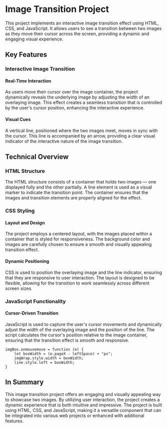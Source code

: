 # Image Transition Project
This project implements an interactive image transition effect using HTML, CSS, and JavaScript. It allows users to see a transition between two images as they move their cursor across the screen, providing a dynamic and engaging visual experience.

<h2>Key Features</h2>
<h3>Interactive Image Transition</h3>
<h4>Real-Time Interaction</h4>
As users move their cursor over the image container, the project dynamically reveals the underlying image by adjusting the width of an overlaying image. This effect creates a seamless transition that is controlled by the user's cursor position, enhancing the interactive experience. 
<h4>Visual Cues</h4>
A vertical line, positioned where the two images meet, moves in sync with the cursor. This line is accompanied by an arrow, providing a clear visual indicator of the interactive nature of the image transition. 
<h2>Technical Overview</h2>
<h3>HTML Structure</h3>
The HTML structure consists of a container that holds two images — one displayed fully and the other partially. A line element is used as a visual marker to indicate the transition point. The container ensures that the images and transition elements are properly aligned for the effect. 
<h3>CSS Styling</h3>
<h4>Layout and Design</h4>
The project employs a centered layout, with the images placed within a container that is styled for responsiveness. The background color and images are carefully chosen to ensure a smooth and visually appealing transition effect. 
<h4>Dynamic Positioning</h4>
CSS is used to position the overlaying image and the line indicator, ensuring that they are responsive to user interaction. The layout is designed to be flexible, allowing for the transition to work seamlessly across different screen sizes. 
<h3>JavaScript Functionality</h3>
<h4>Cursor-Driven Transition</h4>
JavaScript is used to capture the user's cursor movements and dynamically adjust the width of the overlaying image and the position of the line. The script calculates the cursor's position relative to the image container, ensuring that the transition effect is smooth and responsive.

    imgBox.onmousemove = function (e) {
        let boxWidth = (e.pageX - leftSpace) + "px";
        imgWrap.style.width = boxWidth;
        line.style.left = boxWidth;
    }

<h2>In Summary</h2>
This image transition project offers an engaging and visually appealing way to showcase two images. By utilizing user interaction, the project creates a dynamic experience that is both intuitive and impressive. The project is built using HTML, CSS, and JavaScript, making it a versatile component that can be integrated into various web projects or enhanced with additional features.
